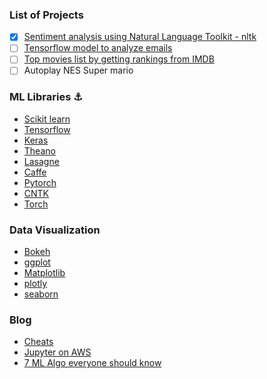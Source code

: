 ### List of Projects

- [X] [Sentiment analysis using Natural Language Toolkit - nltk](http://www.nltk.org/)
- [ ] [Tensorflow model to analyze emails](http://jrmeyer.github.io/tutorial/2016/02/01/TensorFlow-Tutorial.html)
- [ ] [Top movies list by getting rankings from IMDB](https://github.com/tensorflow/tensorflow/blob/master/tensorflow/contrib/keras/python/keras/datasets/imdb.py)
- [ ] Autoplay NES Super mario

### ML Libraries :anchor:

- [Scikit learn](http://scikit-learn.org/)
- [Tensorflow](https://www.tensorflow.org/)
- [Keras](https://keras.io/)
- [Theano](http://deeplearning.net/software/theano/)
- [Lasagne](http://lasagne.readthedocs.io/en/latest/)
- [Caffe](http://caffe.berkeleyvision.org/)
- [Pytorch](http://pytorch.org/)
- [CNTK](https://www.microsoft.com/en-us/cognitive-toolkit/)
- [Torch](http://torch.ch/)

### Data Visualization

- [Bokeh](http://bokeh.pydata.org/en/latest/)
- [ggplot](https://pypi.python.org/pypi/ggplot)
- [Matplotlib](https://matplotlib.org/)
- [plotly](https://plot.ly/python/)
- [seaborn](https://seaborn.pydata.org/)

### Blog
- [Cheats]( https://becominghuman.ai/cheat-sheets-for-ai-neural-networks-machine-learning-deep-learning-big-data-678c51b4b463)
- [Jupyter on AWS]( https://medium.com/@GalarnykMichael/setting-up-and-using-jupyter-notebooks-on-aws-61a9648db6c5)
- [7 ML Algo everyone should know](http://bit.ly/2wuec8Y)
